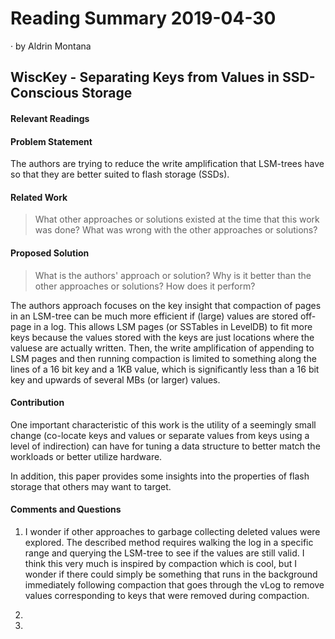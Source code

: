 # Reading Summary 2019-04-30

&middot; by Aldrin Montana

## WiscKey - Separating Keys from Values in SSD-Conscious Storage

#### Relevant Readings


#### Problem Statement

The authors are trying to reduce the write amplification that LSM-trees have so that they are
better suited to flash storage (SSDs).

#### Related Work
> What other approaches or solutions existed at the time that this
> work was done? What was wrong with the other approaches or solutions?


#### Proposed Solution
> What is the authors' approach or solution? Why is it better than the
> other approaches or solutions? How does it perform?

The authors approach focuses on the key insight that compaction of pages in an LSM-tree
can be much more efficient if (large) values are stored off-page in a log. This allows
LSM pages (or SSTables in LevelDB) to fit more keys because the values stored with the
keys are just locations where the valuese are actually written. Then, the write amplification
of appending to LSM pages and then running compaction is limited to something along the lines
of a 16 bit key and a 1KB value, which is significantly less than a 16 bit key and upwards of
several MBs (or larger) values.


#### Contribution

One important characteristic of this work is the utility of a seemingly small change (co-locate
keys and values or separate values from keys using a level of indirection) can have for tuning
a data structure to better match the workloads or better utilize hardware.

In addition, this paper provides some insights into the properties of flash storage that others
may want to target.


#### Comments and Questions

1. I wonder if other approaches to garbage collecting deleted values were explored. The described
method requires walking the log in a specific range and querying the LSM-tree to see if the values
are still valid. I think this very much is inspired by compaction which is cool, but I wonder if
there could simply be something that runs in the background immediately following compaction that
goes through the vLog to remove values corresponding to keys that were removed during compaction.

2. 
   
3. 

<!-- resources -->

